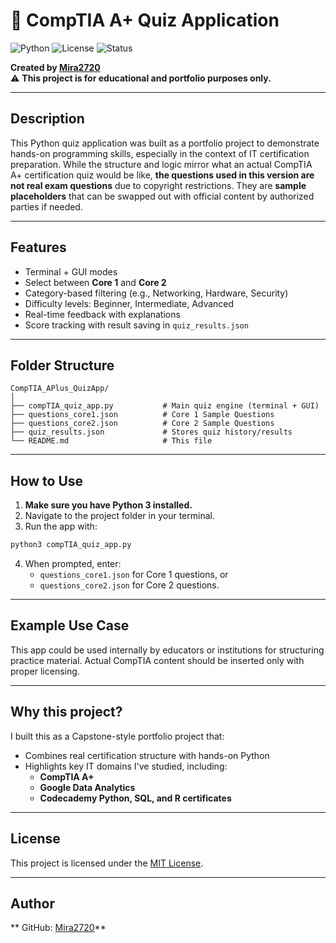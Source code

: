 # 🧠 CompTIA A+ Quiz Application

![Python](https://img.shields.io/badge/Python-3.9%2B-blue.svg)
![License](https://img.shields.io/badge/License-MIT-yellow.svg)
![Status](https://img.shields.io/badge/status-active-brightgreen.svg)

**Created by [Mira2720](https://github.com/Mira2720)**  
⚠️ **This project is for educational and portfolio purposes only.**

---

## Description

This Python quiz application was built as a portfolio project to demonstrate hands-on programming skills, especially in the context of IT certification preparation. While the structure and logic mirror what an actual CompTIA A+ certification quiz would be like, **the questions used in this version are not real exam questions** due to copyright restrictions. They are **sample placeholders** that can be swapped out with official content by authorized parties if needed.

---

## Features

- Terminal + GUI modes
- Select between **Core 1** and **Core 2**
- Category-based filtering (e.g., Networking, Hardware, Security)
- Difficulty levels: Beginner, Intermediate, Advanced
- Real-time feedback with explanations
- Score tracking with result saving in `quiz_results.json`

---

## Folder Structure

```
CompTIA_APlus_QuizApp/
│
├── compTIA_quiz_app.py           # Main quiz engine (terminal + GUI)
├── questions_core1.json          # Core 1 Sample Questions
├── questions_core2.json          # Core 2 Sample Questions
├── quiz_results.json             # Stores quiz history/results
└── README.md                     # This file
```

---

## How to Use

1. **Make sure you have Python 3 installed.**
2. Navigate to the project folder in your terminal.
3. Run the app with:

```bash
python3 compTIA_quiz_app.py
```

4. When prompted, enter:
   - `questions_core1.json` for Core 1 questions, or
   - `questions_core2.json` for Core 2 questions.

---

## Example Use Case

This app could be used internally by educators or institutions for structuring practice material. Actual CompTIA content should be inserted only with proper licensing.

---

## Why this project?

I built this as a Capstone-style portfolio project that:
- Combines real certification structure with hands-on Python
- Highlights key IT domains I've studied, including:
  - **CompTIA A+**
  - **Google Data Analytics**
  - **Codecademy Python, SQL, and R certificates**

---

## License

This project is licensed under the [MIT License](LICENSE).

---

## Author

** GitHub: [Mira2720](https://github.com/Mira2720)**
